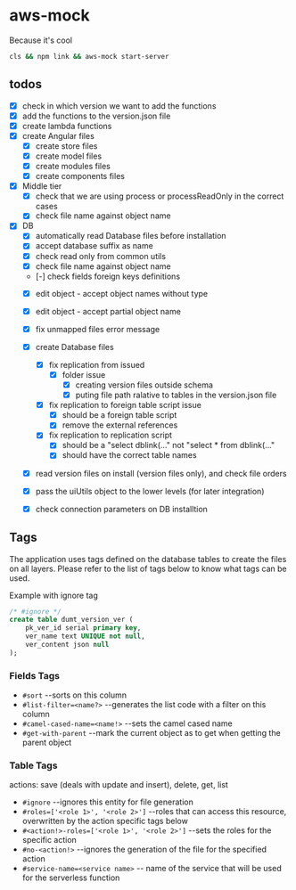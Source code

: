 # aws-mock

Because it's cool

```sh
cls && npm link && aws-mock start-server
```
## todos

- [x] check in which version we want to add the functions
- [x] add the functions to the version.json file
- [x] create lambda functions
- [x] create Angular files
  - [x] create store files
  - [x] create model files
  - [x] create modules files
  - [x] create components files
- [x] Middle tier
  - [x] check that we are using process or processReadOnly in the correct cases
  - [x] check file name against object name
- [x] DB
  - [x] automatically read Database files before installation
  - [x] accept database suffix as name
  - [x] check read only from common utils
  - [x] check file name against object name
  - [-] check fields foreign keys definitions
  - [x] edit object - accept object names without type
  - [x] edit object - accept partial object name
  - [x] fix unmapped files error message
  - [x] create Database files
    - [x] fix replication from issued
      - [x] folder issue
        - [x] creating version files outside schema
        - [x] puting file path ralative to tables in the version.json file
    - [x] fix replication to foreign table script issue
      - [x] should be a foreign table script
      - [x] remove the external references
    - [x] fix replication to replication script
      - [x] should be a "select dblink(..." not "select * from dblink(..."
      - [x] should have the correct table names
  - [x] read version files on install (version files only), and check file orders
  - [x] pass the uiUtils object to the lower levels (for later integration)
  - [x] check connection parameters on DB installtion


## Tags

The application uses tags defined on the database tables to create the files on all layers. Please refer to the list of tags below to know what tags can be used.

Example with ignore tag

```sql
/* #ignore */
create table dumt_version_ver (
    pk_ver_id serial primary key,
    ver_name text UNIQUE not null,
    ver_content json null
);
```

### Fields Tags

- `#sort` --sorts on this column
- `#list-filter=<name?>` --generates the list code with a filter on this column
- `#camel-cased-name=<name!>` --sets the camel cased name
- `#get-with-parent` --mark the current object as to get when getting the parent object

### Table Tags

actions: save (deals with update and insert), delete, get, list

- `#ignore` --ignores this entity for file generation
- `#roles=['<role 1>', '<role 2>']` --roles that can access this resource, overwritten by the action specific tags below
- `#<action!>-roles=['<role 1>', '<role 2>']` --sets the roles for the specific action
- `#no-<action!>` --ignores the generation of the file for the specified action
- `#service-name=<service name>` -- name of the service that will be used for the serverless function